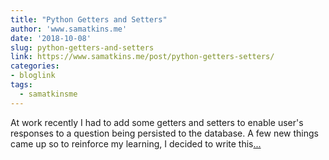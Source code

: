 ```yaml
---
title: "Python Getters and Setters"
author: 'www.samatkins.me'
date: '2018-10-08'
slug: python-getters-and-setters
link: https://www.samatkins.me/post/python-getters-setters/
categories:
- bloglink
tags:
  - samatkinsme
---
```


At work recently I had to add some getters and setters to enable user's responses to a question being persisted to the database. A few new things came up so to reinforce my learning, I decided to write this[... <i class="fas fa-external-link-alt"></i>](https://www.samatkins.me/post/python-getters-setters/)

